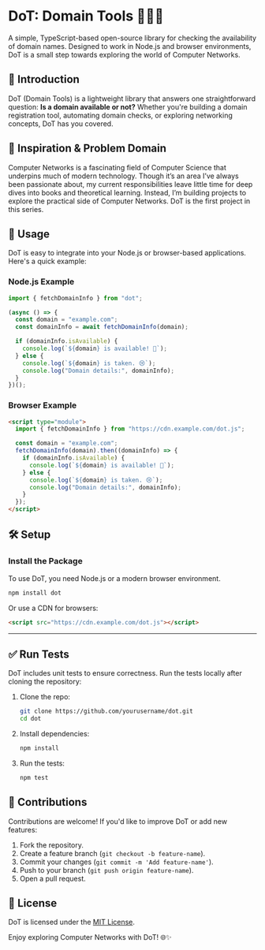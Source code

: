 # DoT: Domain Tools 🕵️‍♂️🌐

A simple, TypeScript-based open-source library for checking the availability of domain names. Designed to work in Node.js and browser environments, DoT is a small step towards exploring the world of Computer Networks.

## 📖 Introduction

DoT (Domain Tools) is a lightweight library that answers one straightforward question: **Is a domain available or not?** Whether you're building a domain registration tool, automating domain checks, or exploring networking concepts, DoT has you covered.

## 🌟 Inspiration & Problem Domain

Computer Networks is a fascinating field of Computer Science that underpins much of modern technology. Though it’s an area I’ve always been passionate about, my current responsibilities leave little time for deep dives into books and theoretical learning. Instead, I’m building projects to explore the practical side of Computer Networks. DoT is the first project in this series.

## 🚀 Usage

DoT is easy to integrate into your Node.js or browser-based applications. Here's a quick example:

### Node.js Example

```typescript
import { fetchDomainInfo } from "dot";

(async () => {
  const domain = "example.com";
  const domainInfo = await fetchDomainInfo(domain);

  if (domainInfo.isAvailable) {
    console.log(`${domain} is available! 🎉`);
  } else {
    console.log(`${domain} is taken. 😢`);
    console.log("Domain details:", domainInfo);
  }
})();
```

### Browser Example

```html
<script type="module">
  import { fetchDomainInfo } from "https://cdn.example.com/dot.js";

  const domain = "example.com";
  fetchDomainInfo(domain).then((domainInfo) => {
    if (domainInfo.isAvailable) {
      console.log(`${domain} is available! 🎉`);
    } else {
      console.log(`${domain} is taken. 😢`);
      console.log("Domain details:", domainInfo);
    }
  });
</script>
```

## 🛠 Setup

### Install the Package

To use DoT, you need Node.js or a modern browser environment.

```bash
npm install dot
```

Or use a CDN for browsers:

```html
<script src="https://cdn.example.com/dot.js"></script>
```

---

## ✅ Run Tests

DoT includes unit tests to ensure correctness. Run the tests locally after cloning the repository:

1. Clone the repo:

   ```bash
   git clone https://github.com/yourusername/dot.git
   cd dot
   ```

2. Install dependencies:

   ```bash
   npm install
   ```

3. Run the tests:
   ```bash
   npm test
   ```

## 🤝 Contributions

Contributions are welcome! If you'd like to improve DoT or add new features:

1. Fork the repository.
2. Create a feature branch (`git checkout -b feature-name`).
3. Commit your changes (`git commit -m 'Add feature-name'`).
4. Push to your branch (`git push origin feature-name`).
5. Open a pull request.

## 📜 License

DoT is licensed under the [MIT License](LICENSE).

Enjoy exploring Computer Networks with DoT! 🌐✨
